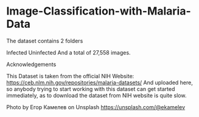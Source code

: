 # Image-Classification-with-Malaria-Data
The dataset contains 2 folders

Infected
Uninfected
And a total of 27,558 images.

Acknowledgements

This Dataset is taken from the official NIH Website: https://ceb.nlm.nih.gov/repositories/malaria-datasets/
And uploaded here, so anybody trying to start working with this dataset can get started immediately, as to download the
dataset from NIH website is quite slow.

Photo by Егор Камелев on Unsplash
https://unsplash.com/@ekamelev
